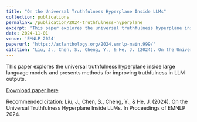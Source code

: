 ```yaml
---
title: "On the Universal Truthfulness Hyperplane Inside LLMs"
collection: publications
permalink: /publication/2024-truthfulness-hyperplane
excerpt: 'This paper explores the universal truthfulness hyperplane inside large language models and presents methods for improving truthfulness in LLM outputs.'
date: 2024-11-01
venue: 'EMNLP 2024'
paperurl: 'https://aclanthology.org/2024.emnlp-main.999/'
citation: 'Liu, J., Chen, S., Cheng, Y., & He, J. (2024). On the Universal Truthfulness Hyperplane Inside LLMs. In Proceedings of EMNLP 2024.'
---
```

This paper explores the universal truthfulness hyperplane inside large language models and presents methods for improving truthfulness in LLM outputs.

[Download paper here](https://aclanthology.org/2024.emnlp-main.999/)

Recommended citation: Liu, J., Chen, S., Cheng, Y., & He, J. (2024). On the Universal Truthfulness Hyperplane Inside LLMs. In Proceedings of EMNLP 2024.